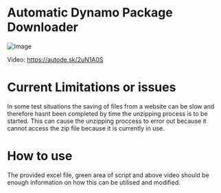 
# Automatic Dynamo Package Downloader

![Image](https://github.com/brencass/DynamoGraphs/blob/master/0002-Automatic%20Dynamo%20Package%20Downloader/Automatic%20Dynamo%20Package%20Downloader.png?raw=true)

Video: https://autode.sk/2uN1A0S

# Current Limitations or issues

In some test situations the saving of files from a website can be slow and therefore hasnt been completed by time the unzipping process is to be started. This can cause the unzipping proccess to error out because it cannot access the zip file because it is currently in use.

# How to use
The provided excel file, green area of script and above video should be enough information on how this can be utilised and modified.
